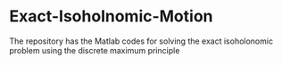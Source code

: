 # Exact-Isoholnomic-Motion
The repository has the Matlab codes for solving the exact isoholonomic problem using the discrete maximum principle
